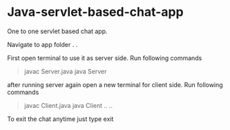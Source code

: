 # Java-servlet-based-chat-app

One to one servlet based chat app.

Navigate to app folder
.
.

First open terminal to use it as server side.
Run following commands
> javac Server.java
> java Server

after running server again open a new terminal for client side.
Run following commands
> javac Client.java
> java Client
..
..

To exit the chat anytime 
just type exit


